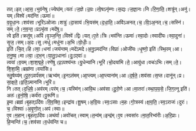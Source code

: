 

  
तत्।इत्।आ॒स॒।भुव॑नेषु।ज्येष्ठ॑म्।यतः॑।ज॒ज्ञे।उ॒ग्रः।त्वे॒षऽनृ॑म्णः।स॒द्यः।ज॒ज्ञा॒नः।नि।रि॒णा॒ति॒।शत्रू॑न्।अनु॑।यम्।विश्वे॑।मद॑न्ति।ऊमाः॑॥  
व॒वृ॒धा॒नः।शव॑सा।भूरि॑ऽओजाः।शत्रुः॑।दा॒साय॑।भि॒यस॑म्।द॒धा॒ति॒।अवि॑ऽअनत्।च॒।वि॒ऽअ॒नत्।च॒।सस्नि॑।सम्।ते॒।न॒व॒न्त॒।प्रऽभृ॑ता।मदे॑षु॥  
त्वे इति॑।क्रतु॑म्।अपि॑।वृ॒ञ्ज॒न्ति॒।विश्वे॑।द्विः।यत्।ए॒ते।त्रिः।भव॑न्ति।ऊमाः॑।स्वा॒दोः।स्वादी॑यः।स्वा॒दुना॑।सृ॒ज॒।सम्।अ॒दः।सु।मधु॑।मधु॑ना।अ॒भि।यो॒धीः॒॥  
इति॑।चि॒त्।हि।त्वा॒।धना॑।जय॑न्तम्।मदे॑ऽमदे।अ॒नु॒ऽमद॑न्ति।विप्राः॑।ओजी॑यः।धृ॒ष्णो॒ इति॑।स्थि॒रम्।आ।त॒नु॒ष्व॒।मा।त्वा॒।द॒भ॒न्।या॒तु॒ऽधानाः॑।दुः॒ऽएवाः॑॥  
त्वया॑।व॒यम्।शा॒श॒द्म॒हे॒।रणे॑षु।प्र॒ऽपश्य॑न्तः।यु॒धेन्या॑नि।भूरि॑।चो॒दया॑मि।ते॒।आयु॑धा।वचः॑ऽभिः।सम्।ते॒।शि॒शा॒मि॒।ब्रह्म॑णा।वयां॑सि॥  
स्तु॒षेय्य॑म्।पु॒रु॒ऽवर्प॑सम्।ऋभ्व॑म्।इ॒नऽत॑मम्।आ॒प्त्यम्।आ॒प्त्याना॑म्।आ।द॒र्ष॒ते॒।शव॑सा।स॒प्त।दानू॑न्।प्र।सा॒क्ष॒ते॒।प्र॒ति॒ऽमाना॑नि।भूरि॑॥  
नि।तत्।द॒धि॒षे॒।अव॑रम्।पर॑म्।च॒।यस्मि॑न्।आवि॒थ।अव॑सा।दु॒रो॒णे।आ।मा॒तरा॑।स्था॒प॒य॒से॒।जि॒ग॒त्नू इति॑।अतः॑।इ॒नो॒षि॒।कर्व॑रा।पु॒रूणि॑॥  
इ॒मा।ब्रह्म॑।बृ॒हत्ऽदि॑वः।वि॒व॒क्ति॒।इन्द्रा॑य।शू॒षम्।अ॒ग्रि॒यः।स्वः॒ऽसाः।म॒हः।गो॒त्रस्य॑।क्ष॒य॒ति॒।स्व॒ऽराजः॑।दुरः॑।च॒।विश्वाः॑।अ॒वृ॒णो॒त्।अप॑।स्वाः॥  
ए॒व।म॒हान्।बृ॒हत्ऽदि॑वः।अथ॑र्वा।अवो॑चत्।स्वाम्।त॒न्व॑म्।इन्द्र॑म्।ए॒व।स्वसा॑रः।मा॒त॒रिभ्व॑रीः।अ॒रि॒प्राः।हि॒न्वन्ति॑।च॒।शव॑सा।व॒र्धय॑न्ति च॥  
